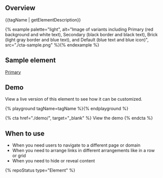 ## Overview

{{tagName | getElementDescription}}

{% example palette="light",
            alt="Image of variants including Primary (red background and white text), Secondary (black border and black text), Brick (light gray border and blue text), and Default (blue text and blue icon)",
            src="./cta-sample.png" %}{% endexample %}

## Sample element

<rh-cta variant="primary">
  <a href="#primary">Primary</a>
</rh-cta>

## Demo

View a live version of this element to see how it can be customized.

{% playground tagName=tagName %}{% endplayground %}

{% cta href="./demo/", target="_blank" %}
  View the demo
{% endcta %}

## When to use

- When you need users to navigate to a different page or domain
- When you need to arrange links in different arrangements like in a row or grid
- When you need to hide or reveal content

{% repoStatus type="Element" %}